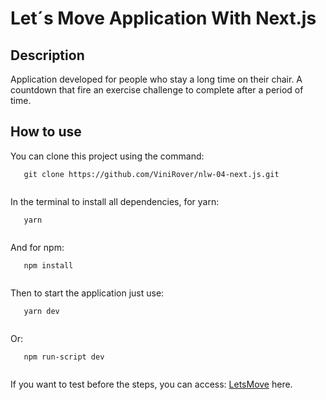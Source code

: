 # Let´s Move Application With Next.js

## Description

Application developed for people who stay a long time on their chair. A countdown that fire an exercise challenge to complete after 
a period of time.

## How to use

You can clone this project using the command:

 ```
    git clone https://github.com/ViniRover/nlw-04-next.js.git
    
 ```
 
 In the terminal to install all dependencies, for yarn:
 
 ```
    yarn
    
 ```
 
 And for npm:
 
 ```
    npm install
    
 ```
 
 Then to start the application just use:
 
  
 ```
    yarn dev
    
 ```
 
 Or:
 
  
 ```
    npm run-script dev
    
 ```
 
 If you want to test before the steps, you can access: [LetsMove](https://letsmove.vercel.app/) here.
